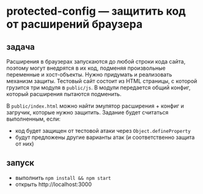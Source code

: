 # protected-config — защитить код от расширений браузера 

## задача
Расширения в браузерах запускаются до любой строки кода сайта, поэтому могут внедрятся в их код, подменяя произвольные переменные и хост-объекты.
Нужно придумать и реализовать механизм защиты. Тестовый сайт состоит из HTML страницы, с которой грузится три модуля в `public/js`.
В модули передается общий конфиг, который расширения пытаются подменить.

В `public/index.html` можно найти эмулятор расширения + конфиг и загручик, которые нужно защитить.
Задание будет считаться выполненным, если:
* код будет защищен от тестовой атаки через `Object.defineProperty`
* будут предложены другие варианты атак (и соответственно защита от них)

## запуск
* выполнить `npm install && npm start`
* открыть http://localhost:3000
